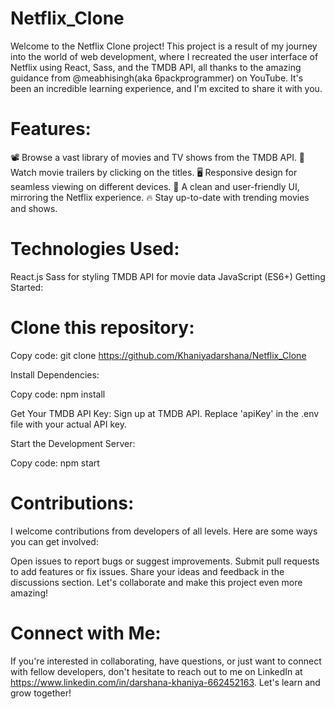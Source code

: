 # Netflix_Clone
Welcome to the Netflix Clone project! This project is a result of my journey into the world of web development, where I recreated the user interface of Netflix using React, Sass, and the TMDB API, all thanks to the amazing guidance from @meabhisingh(aka 6packprogrammer) on YouTube. It's been an incredible learning experience, and I'm excited to share it with you.

# Features:
📽️ Browse a vast library of movies and TV shows from the TMDB API.
🎥 Watch movie trailers by clicking on the titles.
🖥️ Responsive design for seamless viewing on different devices.
💬 A clean and user-friendly UI, mirroring the Netflix experience.
🔥 Stay up-to-date with trending movies and shows.


# Technologies Used:
React.js
Sass for styling
TMDB API for movie data
JavaScript (ES6+)
Getting Started:

# Clone this repository:


Copy code: 
git clone https://github.com/Khaniyadarshana/Netflix_Clone

Install Dependencies:

Copy code: 
npm install

Get Your TMDB API Key:
Sign up at TMDB API.
Replace 'apiKey' in the .env file with your actual API key.

Start the Development Server:


Copy code: 
npm start

# Contributions:
I welcome contributions from developers of all levels. Here are some ways you can get involved:

Open issues to report bugs or suggest improvements.
Submit pull requests to add features or fix issues.
Share your ideas and feedback in the discussions section.
Let's collaborate and make this project even more amazing!

# Connect with Me:
If you're interested in collaborating, have questions, or just want to connect with fellow developers, don't hesitate to reach out to me on LinkedIn at https://www.linkedin.com/in/darshana-khaniya-662452163. Let's learn and grow together!

